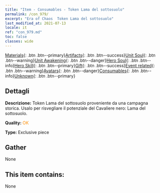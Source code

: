 ```yaml
---
title: "Item - Consumables - Token Lama del sottosuolo"
permalink: /con_979/
excerpt: "Era of Chaos  Token Lama del sottosuolo"
last_modified_at: 2021-07-13
locale: it
ref: "con_979.md"
toc: false
classes: wide
---
```

 [Materials](/ItemsIT/){: .btn .btn--primary}[Artifacts](/ItemsIT/Artifacts/){: .btn .btn--success}[Unit Soul](/ItemsIT/UnitSoul/){: .btn .btn--warning}[Unit Awakening](/ItemsIT/UnitAwakening/){: .btn .btn--danger}[Hero Soul](/ItemsIT/HeroSoul/){: .btn .btn--info}[Hero Skill](/ItemsIT/HeroSkill/){: .btn .btn--primary}[Gift](/ItemsIT/Gift/){: .btn .btn--success}[Event related](/ItemsIT/Events/){: .btn .btn--warning}[Avatars](/ItemsIT/Avatars/){: .btn .btn--danger}[Consumables](/ItemsIT/Consumables/){: .btn .btn--info}[Unknown](/ItemsIT/Unknown/){: .btn .btn--primary}

## Dettagli
 **Descrizione:** Token Lama del sottosuolo proveniente da una campagna storica. Usalo per risvegliare il potenziale del Cavaliere nero: Lama del sottosuolo.

 **Quality:** <span style="color: #FF8C00">OK</span>

 **Type:** Exclusive piece

## Gather

  None

## This item contains:

  None

